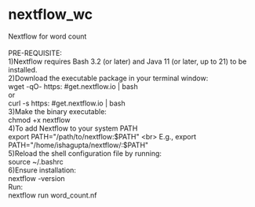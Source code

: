 # nextflow_wc
Nextflow for word count
<br>
<br>
PRE-REQUISITE:
<br>
1)Nextflow requires Bash 3.2 (or later) and Java 11 (or later, up to 21) to be installed.
<br>
2)Download the executable package in your terminal window:
<br>
wget -qO- https: #get.nextflow.io | bash
<br>
or
<br>
curl -s https: #get.nextflow.io | bash
<br>
3)Make the binary executable:
<br>
chmod +x nextflow
<br>
4)To add Nextflow to your system PATH
<br>
export PATH="/path/to/nextflow:$PATH"
<br>
E.g., export PATH="/home/ishagupta/nextflow/:$PATH"
<br>
5)Reload the shell configuration file by running:
<br>
source ~/.bashrc
<br>
6)Ensure installation:
<br>
nextflow -version
<br>
Run:
<br>
nextflow run word_count.nf

